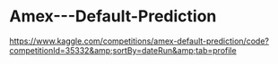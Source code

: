 # Amex---Default-Prediction
https://www.kaggle.com/competitions/amex-default-prediction/code?competitionId=35332&amp;sortBy=dateRun&amp;tab=profile
